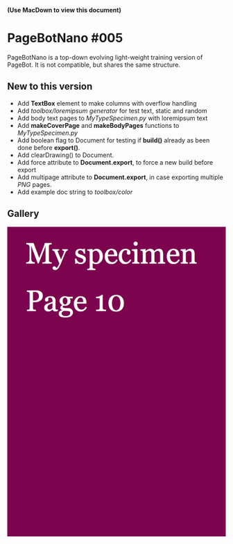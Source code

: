 **(Use MacDown to view this document)**

# PageBotNano #005
PageBotNano is a top-down evolving light-weight training version of PageBot. It is not compatible, but shares the same structure. 

## New to this version

* Add **TextBox** element to make columns with overflow handling
* Add *toolbox/loremipsum generator* for test text, static and random
* Add body text pages to *MyTypeSpecimen.py* with loremipsum text
* Add **makeCoverPage** and **makeBodyPages** functions to *MyTypeSpecimen.py*
* Add boolean flag to Document for testing if **build()** already as been done before **export()**.
* Add clearDrawing() to Document.
* Add force attribute to **Document.export**, to force a new build before export
* Add multipage attribute to **Document.export**, in case exporting multiple *PNG* pages.
* Add example doc string to *toolbox/color*

## Gallery

![](gallery/MyTypeSpecimen.png)


